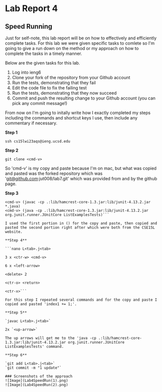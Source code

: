 # Lab Report 4
## Speed Running
Just for self-note, this lab report will be on how to effectively and efficiently complete tasks. For this lab we were given specific tasks to comlete so I'm going to give a run down on the method or my approach on how to complete the tasks in a timely manner.

Below are the given tasks for this lab.
1. Log into ieng6
2. Clone your fork of the repository from your Github account
3. Run the tests, demonstrating that they fail
4. Edit the code file to fix the failing test
5. Run the tests, demonstrating that they now succeed
6. Commit and push the resulting change to your Github account (you can pick any commit message!)

From now on I'm going to initally write how I exactly completed my steps including the commands and shortcut keys I use, then include any commentary if necessary.

**Step 1**

`ssh cs15lwi23aqs@ieng.ucsd.edu`

**Step 2**

`git clone <cmd-v>`

So 'cmd-v' is my copy and paste because I'm on mac, but what was copied and pasted was the forked repository which was 'git@github.com:jut008/lab7.git' which was provided from and by the github page.

**Step 3**

```cd l<tab> 
<cmd-v> (javac -cp .:lib/hamcrest-core-1.3.jar:lib/junit-4.13.2.jar *.java) 
<cmd-v> (java -cp .:lib/hamcrest-core-1.3.jar:lib/junit-4.13.2.jar org.junit.runner.JUnitCore ListExamplesTests)```

I used the first portion in () for the copy and paste, then copied and pasted the second portion right after which were both from the CSE15L website.

**Step 4**

```nano L<tab>.j<tab>

3 x <ctr-w> <cmd-v>

6 x <left-arrow>
  
<delete> 2

<ctr-o> <return>
 
<ctr-x>```

For this step I repeated several commands and for the copy and paste I copied and pasted 'index1 += 1;'.
  
**Step 5**

`javac L<tab>.j<tab>`

2x `<up-arrow>`

The up arrows will get me to the 'java -cp .:lib/hamcrest-core-1.3.jar:lib/junit-4.13.2.jar org.junit.runner.JUnitCore ListExamplesTests' command.

**Step 6**
  
`git add L<tab>.j<tab>`
`git commit -m "1 update"`

### Screenshots of the approach
![Image](Lab4SpeedRun(1).png)
![Image](Lab4SpeedRun(2).png)

